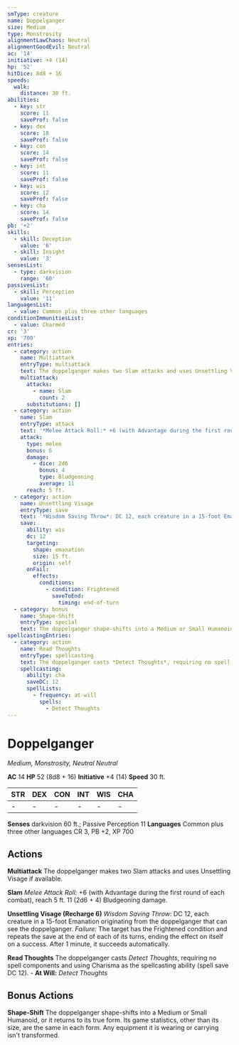 ```yaml
---
smType: creature
name: Doppelganger
size: Medium
type: Monstrosity
alignmentLawChaos: Neutral
alignmentGoodEvil: Neutral
ac: '14'
initiative: +4 (14)
hp: '52'
hitDice: 8d8 + 16
speeds:
  walk:
    distance: 30 ft.
abilities:
  - key: str
    score: 11
    saveProf: false
  - key: dex
    score: 18
    saveProf: false
  - key: con
    score: 14
    saveProf: false
  - key: int
    score: 11
    saveProf: false
  - key: wis
    score: 12
    saveProf: false
  - key: cha
    score: 14
    saveProf: false
pb: '+2'
skills:
  - skill: Deception
    value: '6'
  - skill: Insight
    value: '3'
sensesList:
  - type: darkvision
    range: '60'
passivesList:
  - skill: Perception
    value: '11'
languagesList:
  - value: Common plus three other languages
conditionImmunitiesList:
  - value: Charmed
cr: '3'
xp: '700'
entries:
  - category: action
    name: Multiattack
    entryType: multiattack
    text: The doppelganger makes two Slam attacks and uses Unsettling Visage if available.
    multiattack:
      attacks:
        - name: Slam
          count: 2
      substitutions: []
  - category: action
    name: Slam
    entryType: attack
    text: '*Melee Attack Roll:* +6 (with Advantage during the first round of each combat), reach 5 ft. 11 (2d6 + 4) Bludgeoning damage.'
    attack:
      type: melee
      bonus: 6
      damage:
        - dice: 2d6
          bonus: 4
          type: Bludgeoning
          average: 11
      reach: 5 ft.
  - category: action
    name: Unsettling Visage
    entryType: save
    text: '*Wisdom Saving Throw*: DC 12, each creature in a 15-foot Emanation originating from the doppelganger that can see the doppelganger. *Failure:*  The target has the Frightened condition and repeats the save at the end of each of its turns, ending the effect on itself on a success. After 1 minute, it succeeds automatically.'
    save:
      ability: wis
      dc: 12
      targeting:
        shape: emanation
        size: 15 ft.
        origin: self
      onFail:
        effects:
          conditions:
            - condition: Frightened
              saveToEnd:
                timing: end-of-turn
  - category: bonus
    name: Shape-Shift
    entryType: special
    text: The doppelganger shape-shifts into a Medium or Small Humanoid, or it returns to its true form. Its game statistics, other than its size, are the same in each form. Any equipment it is wearing or carrying isn't transformed.
spellcastingEntries:
  - category: action
    name: Read Thoughts
    entryType: spellcasting
    text: The doppelganger casts *Detect Thoughts*, requiring no spell components and using Charisma as the spellcasting ability (spell save DC 12). - **At Will:** *Detect Thoughts*
    spellcasting:
      ability: cha
      saveDC: 12
      spellLists:
        - frequency: at-will
          spells:
            - Detect Thoughts
---
```


# Doppelganger
*Medium, Monstrosity, Neutral Neutral*

**AC** 14
**HP** 52 (8d8 + 16)
**Initiative** +4 (14)
**Speed** 30 ft.

| STR | DEX | CON | INT | WIS | CHA |
| --- | --- | --- | --- | --- | --- |
| - | - | - | - | - | - |

**Senses** darkvision 60 ft.; Passive Perception 11
**Languages** Common plus three other languages
CR 3, PB +2, XP 700

## Actions

**Multiattack**
The doppelganger makes two Slam attacks and uses Unsettling Visage if available.

**Slam**
*Melee Attack Roll:* +6 (with Advantage during the first round of each combat), reach 5 ft. 11 (2d6 + 4) Bludgeoning damage.

**Unsettling Visage (Recharge 6)**
*Wisdom Saving Throw*: DC 12, each creature in a 15-foot Emanation originating from the doppelganger that can see the doppelganger. *Failure:*  The target has the Frightened condition and repeats the save at the end of each of its turns, ending the effect on itself on a success. After 1 minute, it succeeds automatically.

**Read Thoughts**
The doppelganger casts *Detect Thoughts*, requiring no spell components and using Charisma as the spellcasting ability (spell save DC 12). - **At Will:** *Detect Thoughts*

## Bonus Actions

**Shape-Shift**
The doppelganger shape-shifts into a Medium or Small Humanoid, or it returns to its true form. Its game statistics, other than its size, are the same in each form. Any equipment it is wearing or carrying isn't transformed.
